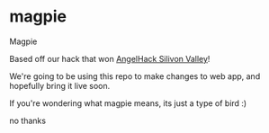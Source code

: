 # magpie
Magpie

Based off our hack that won [AngelHack Silivon Valley](http://angelhack.com/hackathon/silicon-valley-2015/)!

We're going to be using this repo to make changes to web app, and hopefully bring it live soon.

If you're wondering what magpie means, its just a type of bird :)

no thanks
